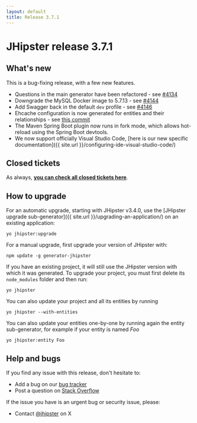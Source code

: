 ```yaml
---
layout: default
title: Release 3.7.1
---
```


JHipster release 3.7.1
==================

What's new
----------

This is a bug-fixing release, with a few new features.

- Questions in the main generator have been refactored - see [#4134](https://github.com/jhipster/generator-jhipster/pull/4134)
- Downgrade the MySQL Docker image to 5.7.13 - see [#4144](https://github.com/jhipster/generator-jhipster/pull/4144)
- Add Swagger back in the default `dev` profile - see [#4146](https://github.com/jhipster/generator-jhipster/pull/4146)
- Ehcache configuration is now generated for entities and their relationships - see [this commit](https://github.com/jhipster/generator-jhipster/commit/d8477598334c133ff86b7a2b6999803f8fdd5a8d)
- The Maven Spring Boot plugin now runs in fork mode, which allows hot-reload using the Spring Boot devtools.
- We now support officially Visual Studio Code, [here is our new specific documentation]({{ site.url }}/configuring-ide-visual-studio-code/)

Closed tickets
------------
As always, __[you can check all closed tickets here](https://github.com/jhipster/generator-jhipster/issues?q=milestone%3A3.7.1+is%3Aclosed)__.

How to upgrade
------------

For an automatic upgrade, starting with JHipster v3.4.0, use the [JHipster upgrade sub-generator]({{ site.url }}/upgrading-an-application/) on an existing application:

```
yo jhipster:upgrade
```

For a manual upgrade, first upgrade your version of JHipster with:

```
npm update -g generator-jhipster
```

If you have an existing project, it will still use the JHipster version with which it was generated.
To upgrade your project, you must first delete its `node_modules` folder and then run:

```
yo jhipster
```

You can also update your project and all its entities by running

```
yo jhipster --with-entities
```

You can also update your entities one-by-one by running again the entity sub-generator, for example if your entity is named _Foo_

```
yo jhipster:entity Foo
```

Help and bugs
--------------

If you find any issue with this release, don't hesitate to:

- Add a bug on our [bug tracker](https://github.com/jhipster/generator-jhipster/issues?state=open)
- Post a question on [Stack Overflow](http://stackoverflow.com/tags/jhipster/info)

If the issue you have is an urgent bug or security issue, please:

- Contact [@jhipster](https://twitter.com/jhipster) on X

